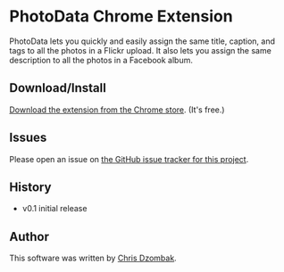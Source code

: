 # PhotoData Chrome Extension

PhotoData lets you quickly and easily assign the same title, caption, and tags to all the photos in a Flickr upload. It also lets you assign the same description to all the photos in a Facebook album.

## Download/Install

[Download the extension from the Chrome store](https://chrome.google.com/webstore/detail/mejofmgbmmnanalogjfopdgajmgfpkim). (It's free.)

## Issues

Please open an issue on [the GitHub issue tracker for this project](https://github.com/cdzombak/PhotoData/issues).

## History

* v0.1 initial release

## Author

This software was written by [Chris Dzombak](http://chris.dzombak.name).
